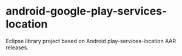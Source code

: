 # android-google-play-services-location
Eclipse library project based on Android play-services-location AAR releases. 
